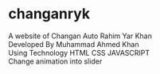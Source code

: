 # changanryk<br>
A website of Changan Auto Rahim Yar Khan<br>
Developed By Muhammad Ahmed Khan<br>
Using Technology HTML CSS JAVASCRIPT<br>
Change animation into slider
